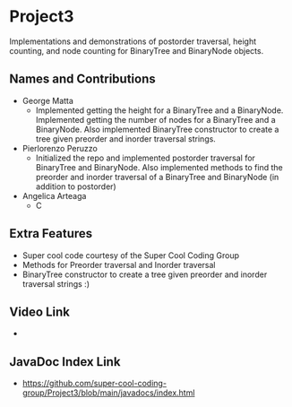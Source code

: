 # Project3
Implementations and demonstrations of postorder traversal, height counting, and node counting for BinaryTree and BinaryNode objects.

## Names and Contributions
- George Matta
  - Implemented getting the height for a BinaryTree and a BinaryNode. Implemented getting the number of nodes for a BinaryTree and a BinaryNode. Also implemented BinaryTree constructor to create a tree given preorder and inorder traversal strings.
- Pierlorenzo Peruzzo
  - Initialized the repo and implemented postorder traversal for BinaryTree and BinaryNode. Also implemented methods to find the preorder and inorder traversal of a BinaryTree and BinaryNode (in addition to postorder)
- Angelica Arteaga
  - C

## Extra Features
- Super cool code courtesy of the Super Cool Coding Group
- Methods for Preorder traversal and Inorder traversal
- BinaryTree constructor to create a tree given preorder and inorder traversal strings :)

## Video Link
-

## JavaDoc Index Link
- https://github.com/super-cool-coding-group/Project3/blob/main/javadocs/index.html




